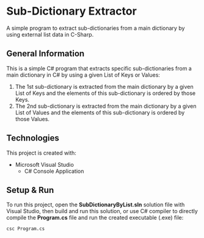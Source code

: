 # Sub-Dictionary Extractor
A simple program to extract sub-dictionaries from a main dictionary by using external list data in C-Sharp.

## General Information
This is a simple C# program that extracts specific sub-dictionaries from a main dictionary in C# by using a given List of Keys or Values:
1. The 1st sub-dictionary is extracted from the main dictionary by a given List of Keys and the elements of this sub-dictionary is ordered by those Keys.
2. The 2nd sub-dictionary is extracted from the main dictionary by a given List of Values and the elements of this sub-dictionary is ordered by those Values.   

## Technologies
This project is created with:
* Microsoft Visual Studio
  * C# Console Application

## Setup & Run
To run this project, open the **SubDictionaryByList.sln** solution file with Visual Studio, then build and run this solution, or use C# compiler to directly compile the **Program.cs** file and run the created executable (.exe) file:
```
csc Program.cs
```
